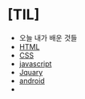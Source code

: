 # [TIL]
- 오늘 내가 배운 것들
- [HTML](HTML.md)
- [CSS](CSS.md)
- [javascript](JS.md)  
- [Jquary](Jquary.md)
- [android](android.md)
- 

